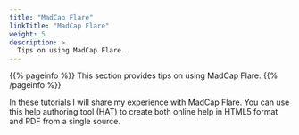 ```yaml
---
title: "MadCap Flare"
linkTitle: "MadCap Flare"
weight: 5
description: >
  Tips on using MadCap Flare.
---
```


{{% pageinfo %}}
This section provides tips on using MadCap Flare.
{{% /pageinfo %}}

In these tutorials I will share my experience with MadCap Flare. You can use this help authoring tool (HAT) to create both online help in HTML5 format and PDF from a single source.